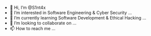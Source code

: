- 👋 Hi, I’m @S1nt4x
- 👀 I’m interested in Software Engineering & Cyber Security ...
- 🌱 I’m currently learning Software Development & Ethical Hacking ...
- 💞️ I’m looking to collaborate on ...
- 📫 How to reach me ...

<!---
S1nt4x/S1nt4x is a ✨ special ✨ repository because its `README.md` (this file) appears on your GitHub profile.
You can click the Preview link to take a look at your changes.
--->
